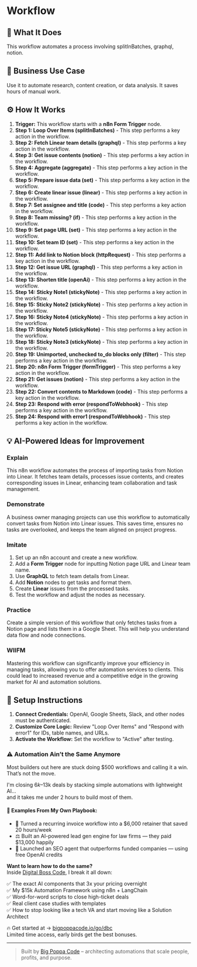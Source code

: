 # Workflow

## 🚀 What It Does
This workflow automates a process involving splitInBatches, graphql, notion.

## 💼 Business Use Case
Use it to automate research, content creation, or data analysis. It saves hours of manual work.

## ⚙️ How It Works
1.  **Trigger:** This workflow starts with a **n8n Form Trigger** node.
2. **Step 1: Loop Over Items (splitInBatches)** - This step performs a key action in the workflow.
3. **Step 2: Fetch Linear team details (graphql)** - This step performs a key action in the workflow.
4. **Step 3: Get issue contents (notion)** - This step performs a key action in the workflow.
5. **Step 4: Aggregate (aggregate)** - This step performs a key action in the workflow.
6. **Step 5: Prepare issue data (set)** - This step performs a key action in the workflow.
7. **Step 6: Create linear issue (linear)** - This step performs a key action in the workflow.
8. **Step 7: Set assignee and title (code)** - This step performs a key action in the workflow.
9. **Step 8: Team missing? (if)** - This step performs a key action in the workflow.
10. **Step 9: Set page URL (set)** - This step performs a key action in the workflow.
11. **Step 10: Set team ID (set)** - This step performs a key action in the workflow.
12. **Step 11: Add link to Notion block (httpRequest)** - This step performs a key action in the workflow.
13. **Step 12: Get issue URL (graphql)** - This step performs a key action in the workflow.
14. **Step 13: Shorten title (openAi)** - This step performs a key action in the workflow.
15. **Step 14: Sticky Note1 (stickyNote)** - This step performs a key action in the workflow.
16. **Step 15: Sticky Note2 (stickyNote)** - This step performs a key action in the workflow.
17. **Step 16: Sticky Note4 (stickyNote)** - This step performs a key action in the workflow.
18. **Step 17: Sticky Note5 (stickyNote)** - This step performs a key action in the workflow.
19. **Step 18: Sticky Note3 (stickyNote)** - This step performs a key action in the workflow.
20. **Step 19: Unimported, unchecked to_do blocks only (filter)** - This step performs a key action in the workflow.
21. **Step 20: n8n Form Trigger (formTrigger)** - This step performs a key action in the workflow.
22. **Step 21: Get issues (notion)** - This step performs a key action in the workflow.
23. **Step 22: Convert contents to Markdown (code)** - This step performs a key action in the workflow.
24. **Step 23: Respond with error (respondToWebhook)** - This step performs a key action in the workflow.
25. **Step 24: Respond with error1 (respondToWebhook)** - This step performs a key action in the workflow.

## 💡 AI-Powered Ideas for Improvement
### Explain
This n8n workflow automates the process of importing tasks from Notion into Linear. It fetches team details, processes issue contents, and creates corresponding issues in Linear, enhancing team collaboration and task management.

### Demonstrate
A business owner managing projects can use this workflow to automatically convert tasks from Notion into Linear issues. This saves time, ensures no tasks are overlooked, and keeps the team aligned on project progress.

### Imitate
1. Set up an n8n account and create a new workflow.
2. Add a **Form Trigger** node for inputting Notion page URL and Linear team name.
3. Use **GraphQL** to fetch team details from Linear.
4. Add **Notion** nodes to get tasks and format them.
5. Create **Linear** issues from the processed tasks.
6. Test the workflow and adjust the nodes as necessary.

### Practice
Create a simple version of this workflow that only fetches tasks from a Notion page and lists them in a Google Sheet. This will help you understand data flow and node connections.

### WIIFM
Mastering this workflow can significantly improve your efficiency in managing tasks, allowing you to offer automation services to clients. This could lead to increased revenue and a competitive edge in the growing market for AI and automation solutions.

## 🔧 Setup Instructions
1. **Connect Credentials:** OpenAI, Google Sheets, Slack, and other nodes must be authenticated.
2. **Customize Core Logic:** Review "Loop Over Items" and "Respond with error1" for IDs, table names, and URLs.
3. **Activate the Workflow:** Set the workflow to "Active" after testing.

### ⚠️ Automation Ain’t the Same Anymore

Most builders out here are stuck doing $500 workflows and calling it a win.  
That’s not the move.  

I'm closing $6k–$13k deals by stacking simple automations with lightweight AI...  
and it takes me under 2 hours to build most of them.

#### 🧠 Examples From My Own Playbook:
- 🔁 Turned a recurring invoice workflow into a $6,000 retainer that saved 20 hours/week  
- ⚖️ Built an AI-powered lead gen engine for law firms — they paid $13,000 happily  
- 🚀 Launched an SEO agent that outperforms funded companies — using free OpenAI credits  

**Want to learn how to do the same?**  
Inside [Digital Boss Code](https://bigpoppacode.io/go/dbc), I break it all down:

✅ The exact AI components that 3x your pricing overnight  
✅ My $15k Automation Framework using n8n + LangChain  
✅ Word-for-word scripts to close high-ticket deals  
✅ Real client case studies with templates  
✅ How to stop looking like a tech VA and start moving like a Solution Architect  

🔥 Get started at → [bigpoppacode.io/go/dbc](https://bigpoppacode.io/go/dbc)  
Limited time access, early birds get the best bonuses.

---
> Built by [Big Poppa Code](https://bigpoppacode.io) – architecting automations that scale people, profits, and purpose.
